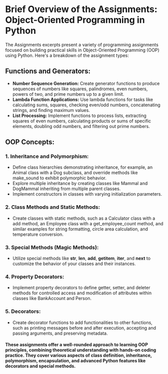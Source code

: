 # Brief Overview of the Assignments: Object-Oriented Programming in Python
The Assignments excerpts present a variety of programming assignments focused on building practical skills in Object-Oriented Programming (OOP) using Python. Here's a breakdown of the assignment types:
## Functions and Generators:
- **Number Sequence Generation:** Create generator functions to produce sequences of numbers like squares, palindromes, even numbers, powers of two, and prime numbers up to a given limit.
- **Lambda Function Applications:** Use lambda functions for tasks like calculating sums, squares, checking even/odd numbers, concatenating strings, and finding maximum values.
- **List Processing:** Implement functions to process lists, extracting squares of even numbers, calculating products or sums of specific elements, doubling odd numbers, and filtering out prime numbers.
## OOP Concepts:
### 1. Inheritance and Polymorphism:
- Define class hierarchies demonstrating inheritance, for example, an Animal class with a Dog subclass, and override methods like make_sound to exhibit polymorphic behavior.
- Explore multiple inheritance by creating classes like Mammal and DogMammal inheriting from multiple parent classes.
- Implement constructors in classes with varying initialization parameters.
### 2. Class Methods and Static Methods:
- Create classes with static methods, such as a Calculator class with a add method, an Employee class with a get_employee_count method, and similar examples for string formatting, circle area calculation, and temperature conversion.
### 3. Special Methods (Magic Methods):
- Utilize special methods like __str__, __len__, __add__, __getitem__, __iter__, and __next__ to customize the behavior of your classes and their instances.
### 4. Property Decorators:
- Implement property decorators to define getter, setter, and deleter methods for controlled access and modification of attributes within classes like BankAccount and Person.
### 5. Decorators:
- Create decorator functions to add functionalities to other functions, such as printing messages before and after execution, accepting and passing arguments, and preserving metadata.
#### These assignments offer a well-rounded approach to learning OOP principles, combining theoretical understanding with hands-on coding practice. They cover various aspects of class definition, inheritance, polymorphism, encapsulation, and advanced Python features like decorators and special methods.
